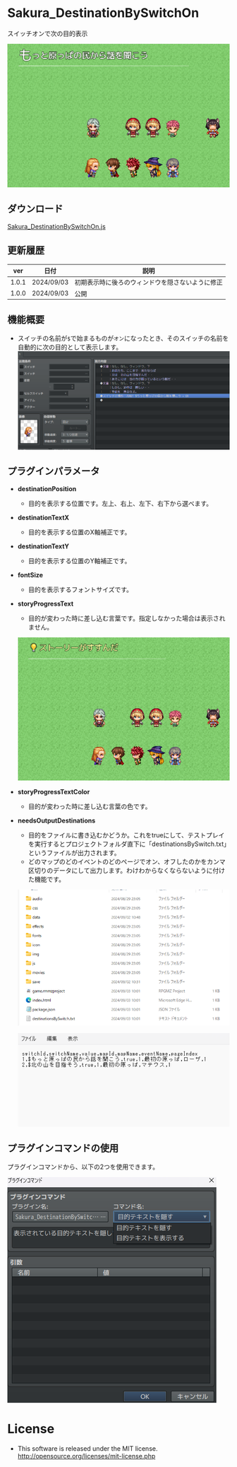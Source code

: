 # Sakura_DestinationBySwitchOn
スイッチオンで次の目的表示

![alt text](image.png)

## ダウンロード
[Sakura_DestinationBySwitchOn.js](Sakura_DestinationBySwitchOn.js)


## 更新履歴
| ver   | 日付       | 説明                                             |
| ----- | ---------- | ------------------------------------------------ |
| 1.0.1 | 2024/09/03 | 初期表示時に後ろのウィンドウを隠さないように修正 |
| 1.0.0 | 2024/09/03 | 公開                                             |


## 機能概要
- スイッチの名前が`$`で始まるものが`オン`になったとき、そのスイッチの名前を自動的に次の目的として表示します。
  ![alt text](image-1.png)

## プラグインパラメータ
- **destinationPosition**
  - 目的を表示する位置です。左上、右上、左下、右下から選べます。

- **destinationTextX**
  - 目的を表示する位置のX軸補正です。

- **destinationTextY**
  - 目的を表示する位置のY軸補正です。

- **fontSize**
  - 目的を表示するフォントサイズです。

- **storyProgressText**
  - 目的が変わった時に差し込む言葉です。指定しなかった場合は表示されません。
   
  ![alt text](image-6.png)

- **storyProgressTextColor**
  - 目的が変わった時に差し込む言葉の色です。
  
- **needsOutputDestinations**
  - 目的をファイルに書き込むかどうか。これをtrueにして、テストプレイを実行するとプロジェクトフォルダ直下に「destinationsBySwitch.txt」というファイルが出力されます。
  - どのマップのどのイベントのどのページでオン、オフしたのかをカンマ区切りのデータにして出力します。わけわからなくならないように付けた機能です。
  
  ![alt text](image-3.png)

  ![alt text](image-4.png)

## プラグインコマンドの使用

プラグインコマンドから、以下の2つを使用できます。

![alt text](image-5.png)


# License
- This software is released under the MIT license. http://opensource.org/licenses/mit-license.php
